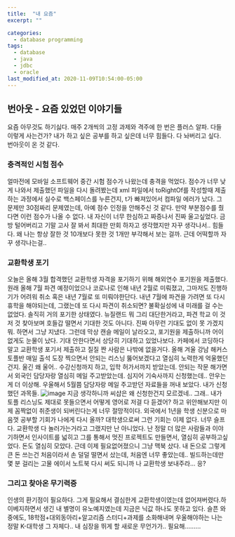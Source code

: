 ```yaml
---
title:  "내 요즘"
excerpt: ""

categories:
  - database programming
tags:
  - database
  - java
  - jdbc
  - oracle
last_modified_at: 2020-11-09T10:54:00-05:00
---
```


## 번아웃 - 요즘 있었던 이야기들
요즘 아무것도 하기싫다. 매주 2개씩의 고정 과제와 격주에 한 번은 플러스 알파. 다들 이렇게 사는건가? 내가 하고 싶은 공부를 하고 싶은데 너무 힘들다. 다 놔버리고 싶다. 번아웃이 온 것 같다. 

### 충격적인 시험 점수
얼마전에 모바일 소프트웨어 중간 시험 점수가 나왔는데 충격을 먹었다. 점수가 너무 낮게 나와서 제출했던 파일을 다시 돌려봤는데 xml 파일에서 toRightOf를 작성할때 제출하는 과정에서 실수로 백스페이스를 누른건지, t가 빠져있어서 컴파일 에러가 났다.
그 문제만 30점짜리 문제였는데, 아예 점수 인정을 안해주신 것 같다. 만약 부분점수를 줬다면 이런 점수가 나올 수 없다.
내 자신이 너무 한심하고 짜증나서 진짜 울고싶었다. 금방 털어버리고 기말 고사 잘 봐서 최대한 만회 하자고 생각했지만 자꾸 생각나서.. 힘들다. 왜 나는 항상 잘한 것 10개보다 못한 것 1개만 부각해서 보는 걸까. 근데 어떡할까 자꾸 생각나는걸..

### 교환학생 포기
오늘은 올해 3월 합격했던 교환학생 자격을 포기하기 위해 해외연수 포기원을 제출했다. 원래 올해 7월 파견 예정이었으나 코로나로 인해 내년 2월로 미뤄졌고, 그마저도 진행하기가 어려워 취소 혹은 내년 7월로 또 미뤄야한단다. 내년 7월에 파견을 가려면 또 다시 휴학을 해야되는데, 그랬는데 또 다시 파견이 취소되면? 불확실성에 내 미래를 걸 수는 없었다.
솔직히 거의 포기한 상태였다.  뉴질랜드 뭐 그리 대단한거라고, 파견 학교 이 것 저 것 찾아보며 호들갑 떨면서 기대한 것도 아니다.  진짜 아무런 기대도 없이 못 가겠지 뭐. 하면서 그냥 지냈다. 그런데 막상 캔슬 메일이 날라오고, 포기원을 제출하니까 어이없게도 눈물이 났다. 기대 안한다면서 상당히 기대하고 있었나보다.  카페에서 코딩하다 말고 교환학생 포기서 제출하고 질질 짠 사람은 나밖에 없을거다. 올해 겨울 강남 해커스 토플반 매일 출석 도장 찍으면서  안되는 리스닝 뚫어보겠다고 열심히 노력한게 억울했던건지. 울긴 왜 울어.. 수강신청까지 하고, 입학 허가서까지 받았는데. 안되는 작문 해가면서 외국인 담당자랑 열심히 메일 주고받았는데. 심지어 기숙사까지 신청했는데.. 안우는게 더 이상해.
우울해서 5월쯤 담당자랑 메일 주고받던 자료들을 꺼내 보았다. 내가 신청했던 과목들.
![image](https://user-images.githubusercontent.com/69361613/99299406-86627a80-288e-11eb-8452-c42f7e33a71c.png)
지금 생각하니까 씨샵은 왜 신청한건지 모르겠네..
그래.. 내가 토플 리스닝도 제대로 못들으면서 어떻게 영어로 저걸 다 듣겠어? 하고 위안해보지만 이제 꼼짝없이 취준생이 되버린다는게 너무 절망적이다. 외국에서 1년을 학생 신분으로 마음껏 공부할 기회가 나에게 다시 올까?  대학생으로써 그런 기회는 이제 없다. 너무 슬프다. 교환학생 다 놀러가는거라고 그랬지만 난 아니었다. 난 정말 더 많은 사람들과 이야기하면서 인사이트를 넓히고 그를 통해서 멋진 프로젝트도 만들면서, 열심히 공부하고싶었다. 
돈도 열심히 모았다. 근데 이제 필요없어졌으니 그냥 맥북 샀다. 내 돈으로 그렇게 큰 돈 쓰는건 처음이라서 손 덜덜 떨면서 샀는데, 처음엔 너무 좋았는데.. 빌드하는데만 몇 분 걸리는 고물 에이서 노트북 다시 써도 되니까 나 교환학생 보내주라… 응?


### 그리고 찾아온 무기력증
인생의 환기점이 필요하다. 그게 필요해서 결심한게 교환학생이였는데 없어져버렸다.하이베지하면서 생긴 내 별명이 유노예지였는데 지금은 닉값 하나도 못하고 있다. 슬픈 와중에도, 18학점+대외동아리+알고리즘 스터디+과제를 소화해내며 우울해야하는 나는 정말 K-대학생 그 자체다.. 내 심장을 뛰게 할 새로운 무언가가.. 필요해………
